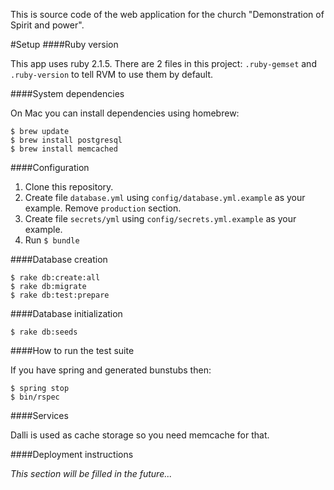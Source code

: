 This is source code of the web application for the church "Demonstration of Spirit and power".

#Setup
####Ruby version

This app uses ruby 2.1.5. There are 2 files in this project: `.ruby-gemset` and `.ruby-version` to tell RVM to use them by default.

####System dependencies

On Mac you can install dependencies using homebrew:

```
$ brew update
$ brew install postgresql
$ brew install memcached
```

####Configuration

1. Clone this repository.
2. Create file `database.yml` using `config/database.yml.example` as your example. Remove `production` section.
3. Create file `secrets/yml` using `config/secrets.yml.example` as your example.
4. Run `$ bundle`

####Database creation

```
$ rake db:create:all
$ rake db:migrate
$ rake db:test:prepare
```

####Database initialization

```
$ rake db:seeds
```

####How to run the test suite

If you have spring and generated bunstubs then:

```
$ spring stop
$ bin/rspec
```

####Services

Dalli is used as cache storage so you need memcache for that.

####Deployment instructions

*This section will be filled in the future...*
